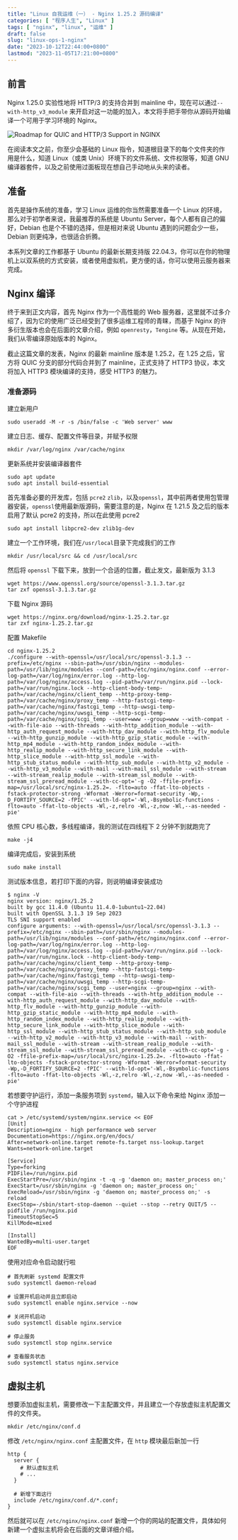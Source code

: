 ```yaml
---
title: "Linux 自我运维（一） - Nginx 1.25.2 源码编译"
categories: [ "程序人生", "Linux" ]
tags: [ "nginx", "linux", "运维" ]
draft: false
slug: "linux-ops-1-nginx"
date: "2023-10-12T22:44:00+0800"
lastmod: "2023-11-05T17:21:00+0800"
---
```


## 前言

Nginx 1.25.0 实验性地将 HTTP/3 的支持合并到 mainline 中，现在可以通过`--with-http_v3_module` 来开启对这一功能的加入，本文将手把手带你从源码开始编译一个可用于学习环境的 Nginx。

![Roadmap for QUIC and HTTP/3 Support in NGINX](https://cdn.taurusxin.com/hugo/2023/10/12/nginx-quic-http3-roadmap.png)

在阅读本文之前，你至少会基础的 Linux 指令，知道根目录下的每个文件夹的作用是什么，知道 Linux（或类 Unix）环境下的文件系统、文件权限等，知道 GNU 编译器套件，以及之前使用过面板现在想自己手动地从头来的读者。

## 准备

首先是操作系统的准备，学习 Linux 运维的你当然需要准备一个 Linux 的环境，那么对于初学者来说，我最推荐的系统是 Ubuntu Server，每个人都有自己的偏好，Debian 也是个不错的选择，但是相对来说 Ubuntu 遇到的问题会少一些，Debian 则更纯净，也很适合折腾。

本系列文章的工作都基于 Ubuntu 的最新长期支持版 22.04.3，你可以在你的物理机上以双系统的方式安装，或者使用虚拟机，更方便的话，你可以使用云服务器来完成。

## Nginx 编译

终于来到正文内容，首先 Nginx 作为一个高性能的 Web 服务器，这里就不过多介绍了，因为它的使用广泛已经受到了很多运维工程师的青睐，而基于 Nginx 的许多衍生版本也会在后面的文章介绍，例如 `openresty`，`Tengine` 等。从现在开始，我们从零编译原始版本的 Nginx。

截止这篇文章的发表，Nginx 的最新 mainline 版本是 1.25.2，在 1.25 之后，官方将 QUIC 分支的部分代码合并到了 mainline，正式支持了 HTTP3 协议，本文将加入 HTTP3 模块编译的支持，感受 HTTP3 的魅力。

### 准备源码

建立新用户

```shell
sudo useradd -M -r -s /bin/false -c 'Web server' www
```

建立日志、缓存、配置文件等目录，并赋予权限

```shell
mkdir /var/log/nginx /var/cache/nginx
```

更新系统并安装编译器套件

```shell
sudo apt update
sudo apt install build-essential
```

首先准备必要的开发库，包括 `pcre2` `zlib`，以及`openssl`，其中前两者使用包管理器安装，`openssl`使用最新版源码，需要注意的是，Nginx 在 1.21.5 及之后的版本启用了默认 pcre2 的支持，所以在此使用 pcre2

```shell
sudo apt install libpcre2-dev zlib1g-dev
```

建立一个工作环境，我们在`/usr/local`目录下完成我们的工作

```shell
mkdir /usr/local/src && cd /usr/local/src
```

然后将 `openssl` 下载下来，放到一个合适的位置，截止发文，最新版为 3.1.3

```shell
wget https://www.openssl.org/source/openssl-3.1.3.tar.gz
tar zxf openssl-3.1.3.tar.gz
```

下载 Nginx 源码

```shell
wget https://nginx.org/download/nginx-1.25.2.tar.gz
tar zxf nginx-1.25.2.tar.gz
```

配置 Makefile

```shell
cd nginx-1.25.2
./configure --with-openssl=/usr/local/src/openssl-3.1.3 --prefix=/etc/nginx --sbin-path=/usr/sbin/nginx --modules-path=/usr/lib/nginx/modules --conf-path=/etc/nginx/nginx.conf --error-log-path=/var/log/nginx/error.log --http-log-path=/var/log/nginx/access.log --pid-path=/var/run/nginx.pid --lock-path=/var/run/nginx.lock --http-client-body-temp-path=/var/cache/nginx/client_temp --http-proxy-temp-path=/var/cache/nginx/proxy_temp --http-fastcgi-temp-path=/var/cache/nginx/fastcgi_temp --http-uwsgi-temp-path=/var/cache/nginx/uwsgi_temp --http-scgi-temp-path=/var/cache/nginx/scgi_temp --user=www --group=www --with-compat --with-file-aio --with-threads --with-http_addition_module --with-http_auth_request_module --with-http_dav_module --with-http_flv_module --with-http_gunzip_module --with-http_gzip_static_module --with-http_mp4_module --with-http_random_index_module --with-http_realip_module --with-http_secure_link_module --with-http_slice_module --with-http_ssl_module --with-http_stub_status_module --with-http_sub_module --with-http_v2_module --with-http_v3_module --with-mail --with-mail_ssl_module --with-stream --with-stream_realip_module --with-stream_ssl_module --with-stream_ssl_preread_module --with-cc-opt='-g -O2 -ffile-prefix-map=/usr/local/src/nginx-1.25.2=. -flto=auto -ffat-lto-objects -fstack-protector-strong -Wformat -Werror=format-security -Wp,-D_FORTIFY_SOURCE=2 -fPIC' --with-ld-opt='-Wl,-Bsymbolic-functions -flto=auto -ffat-lto-objects -Wl,-z,relro -Wl,-z,now -Wl,--as-needed -pie'
```

依照 CPU 核心数，多线程编译，我的测试在四线程下 2 分钟不到就跑完了

```shell
make -j4
```

编译完成后，安装到系统

```shell
sudo make install
```

测试版本信息，若打印下面的内容，则说明编译安装成功

```shell
$ nginx -V
nginx version: nginx/1.25.2
built by gcc 11.4.0 (Ubuntu 11.4.0-1ubuntu1~22.04)
built with OpenSSL 3.1.3 19 Sep 2023
TLS SNI support enabled
configure arguments: --with-openssl=/usr/local/src/openssl-3.1.3 --prefix=/etc/nginx --sbin-path=/usr/sbin/nginx --modules-path=/usr/lib/nginx/modules --conf-path=/etc/nginx/nginx.conf --error-log-path=/var/log/nginx/error.log --http-log-path=/var/log/nginx/access.log --pid-path=/var/run/nginx.pid --lock-path=/var/run/nginx.lock --http-client-body-temp-path=/var/cache/nginx/client_temp --http-proxy-temp-path=/var/cache/nginx/proxy_temp --http-fastcgi-temp-path=/var/cache/nginx/fastcgi_temp --http-uwsgi-temp-path=/var/cache/nginx/uwsgi_temp --http-scgi-temp-path=/var/cache/nginx/scgi_temp --user=nginx --group=nginx --with-compat --with-file-aio --with-threads --with-http_addition_module --with-http_auth_request_module --with-http_dav_module --with-http_flv_module --with-http_gunzip_module --with-http_gzip_static_module --with-http_mp4_module --with-http_random_index_module --with-http_realip_module --with-http_secure_link_module --with-http_slice_module --with-http_ssl_module --with-http_stub_status_module --with-http_sub_module --with-http_v2_module --with-http_v3_module --with-mail --with-mail_ssl_module --with-stream --with-stream_realip_module --with-stream_ssl_module --with-stream_ssl_preread_module --with-cc-opt='-g -O2 -ffile-prefix-map=/usr/local/src/nginx-1.25.2=. -flto=auto -ffat-lto-objects -fstack-protector-strong -Wformat -Werror=format-security -Wp,-D_FORTIFY_SOURCE=2 -fPIC' --with-ld-opt='-Wl,-Bsymbolic-functions -flto=auto -ffat-lto-objects -Wl,-z,relro -Wl,-z,now -Wl,--as-needed -pie'
```

若想要守护运行，添加一条服务项到 `systemd`，输入以下命令来给 Nginx 添加一个守护进程

```shell
cat > /etc/systemd/system/nginx.service << EOF
[Unit]
Description=nginx - high performance web server
Documentation=https://nginx.org/en/docs/
After=network-online.target remote-fs.target nss-lookup.target
Wants=network-online.target

[Service]
Type=forking
PIDFile=/run/nginx.pid
ExecStartPre=/usr/sbin/nginx -t -q -g 'daemon on; master_process on;'
ExecStart=/usr/sbin/nginx -g 'daemon on; master_process on;'
ExecReload=/usr/sbin/nginx -g 'daemon on; master_process on;' -s reload
ExecStop=-/sbin/start-stop-daemon --quiet --stop --retry QUIT/5 --pidfile /run/nginx.pid
TimeoutStopSec=5
KillMode=mixed

[Install]
WantedBy=multi-user.target
EOF
```

使用对应命令启动就行啦

```shell
# 首先刷新 systemd 配置文件
sudo systemctl daemon-reload

# 设置开机启动并且立即启动
sudo systemctl enable nginx.service --now

# 关闭开机启动
sudo systemctl disable nginx.service

# 停止服务
sudo systemctl stop nginx.service

# 查看服务状态
sudo systemctl status nginx.service
```

## 虚拟主机

想要添加虚拟主机，需要修改一下主配置文件，并且建立一个存放虚拟主机配置文件的文件夹。

```shell
mkdir /etc/nginx/conf.d
```

修改 `/etc/nginx/nginx.conf` 主配置文件，在 `http` 模块最后新加一行

```nginx
http {
  server {
    # 默认虚拟主机
    # ...
  }

  # 新增下面这行
  include /etc/nginx/conf.d/*.conf;
}
```

然后就可以在 `/etc/nginx/nginx.conf` 新增一个你的网站的配置文件，具体如何新建一个虚拟主机将会在后面的文章详细介绍。
